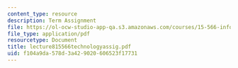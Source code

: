 ```yaml
---
content_type: resource
description: Term Assignment
file: https://ol-ocw-studio-app-qa.s3.amazonaws.com/courses/15-566-information-technology-as-an-integrating-force-in-manufacturing-spring-2003/f104a9da578d3a429020606523f17731_lecture815566technologyassig.pdf
file_type: application/pdf
resourcetype: Document
title: lecture815566technologyassig.pdf
uid: f104a9da-578d-3a42-9020-606523f17731
---
```

